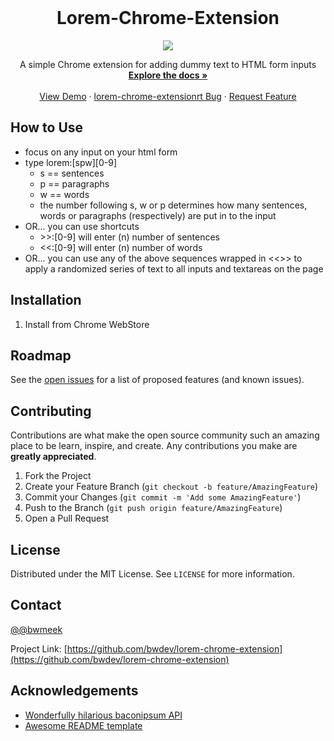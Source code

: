 <!-- PROJECT SHIELDS -->
<!--
*** I'm using markdown "reference style" links for readability.
*** Reference links are enclosed in brackets [ ] instead of parentheses ( ).
*** See the bottom of this document for the declaration of the reference variables
*** for contributors-url, forks-url, etc. This is an optional, concise syntax you may use.
*** https://www.markdownguide.org/basic-syntax/#reference-style-links
-->
<!-- [![Contributors][contributors-shield]][contributors-url]
[![Forks][forks-shield]][forks-url]
[![Stargazers][stars-shield]][stars-url]
[![Issues][issues-shield]][issues-url]
[![MIT License][license-shield]][license-url]
[![LinkedIn][linkedin-shield]][linkedin-url] -->



<!-- PROJECT LOGO -->
<br />
<p align="center">
  <a href="https://github.com/bwdev/lorem-chrome-extension">
    <!-- <img src="images/logo.png" alt="Logo" width="80" height="80"> -->
  </a>

  <h1 align="center">Lorem-Chrome-Extension</h1>
  <p align="center">
<img src="https://media.giphy.com/media/d90kQRTiBEwdpl3waS/giphy.gif">
  </p>

  <p align="center">
    A simple Chrome extension for adding dummy text to HTML form inputs
    <br />
    <a href="https://github.com/bwdev/lorem-chrome-extension"><strong>Explore the docs »</strong></a>
    <br />
    <br />
    <a href="https://github.com/bwdev/lorem-chrome-extension">View Demo</a>
    ·
    <a href="https://github.com/bwdev/lorem-chrome-extension/issues">lorem-chrome-extensionrt Bug</a>
    ·
    <a href="https://github.com/bwdev/lorem-chrome-extension/issues">Request Feature</a>
  </p>
</p>


## How to Use
* focus on any input on your html form
* type lorem:[spw][0-9]
  - s == sentences
  - p == paragraphs
  - w == words
  - the number following s, w or p determines how many sentences, words or paragraphs (respectively) are put in to the input
* OR... you can use shortcuts
  - \>\>:[0-9] will enter (n) number of sentences
  - <<:[0-9] will enter (n) number of words
* OR... you can use any of the above sequences wrapped in <<>> to apply a randomized series of text to all inputs and textareas on the page

## Installation
 
1. Install from Chrome WebStore

<!-- ROADMAP -->
## Roadmap

See the [open issues](https://github.com/bwdev/lorem-chrome-extension/issues) for a list of proposed features (and known issues).



<!-- CONTRIBUTING -->
## Contributing

Contributions are what make the open source community such an amazing place to be learn, inspire, and create. Any contributions you make are **greatly appreciated**.

1. Fork the Project
2. Create your Feature Branch (`git checkout -b feature/AmazingFeature`)
3. Commit your Changes (`git commit -m 'Add some AmazingFeature'`)
4. Push to the Branch (`git push origin feature/AmazingFeature`)
5. Open a Pull Request



<!-- LICENSE -->
## License

Distributed under the MIT License. See `LICENSE` for more information.


<!-- CONTACT -->
## Contact

[@@bwmeek](https://twitter.com/@bwmeek)

Project Link: [https://github.com/bwdev/lorem-chrome-extension](https://github.com/bwdev/lorem-chrome-extension)



<!-- ACKNOWLEDGEMENTS -->
## Acknowledgements

* [Wonderfully hilarious baconipsum API](https://baconipsum.com/json-api/)
* [Awesome README template](https://github.com/othneildrew/Best-README-Template)





<!-- MARKDOWN LINKS & IMAGES -->
<!-- https://www.markdownguide.org/basic-syntax/#reference-style-links -->
<!-- [contributors-shield]: https://img.shields.io/github/contributors/othneildrew/Best-README-Template.svg?style=flat-square
[contributors-url]: https://github.com/othneildrew/Best-README-Template/graphs/contributors
[forks-shield]: https://img.shields.io/github/forks/othneildrew/Best-README-Template.svg?style=flat-square
[forks-url]: https://github.com/othneildrew/Best-README-Template/network/members
[stars-shield]: https://img.shields.io/github/stars/othneildrew/Best-README-Template.svg?style=flat-square
[stars-url]: https://github.com/othneildrew/Best-README-Template/stargazers
[issues-shield]: https://img.shields.io/github/issues/othneildrew/Best-README-Template.svg?style=flat-square
[issues-url]: https://github.com/othneildrew/Best-README-Template/issues
[license-shield]: https://img.shields.io/github/license/othneildrew/Best-README-Template.svg?style=flat-square
[license-url]: https://github.com/othneildrew/Best-README-Template/blob/master/LICENSE.txt
[linkedin-shield]: https://img.shields.io/badge/-LinkedIn-black.svg?style=flat-square&logo=linkedin&colorB=555
[linkedin-url]: https://linkedin.com/in/othneildrew
[product-screenshot]: images/screenshot.png -->